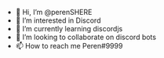 - 👋 Hi, I’m @perenSHERE
- 👀 I’m interested in Discord
- 🌱 I’m currently learning discordjs
- 💞️ I’m looking to collaborate on discord bots
- 📫 How to reach me Peren#9999

<!---
perenSHERE/perenSHERE is a ✨ special ✨ repository because its `README.md` (this file) appears on your GitHub profile.
You can click the Preview link to take a look at your changes.
--->
